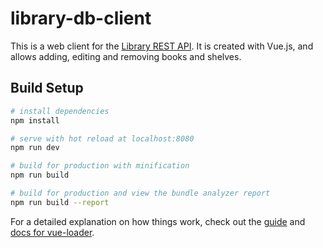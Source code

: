 # library-db-client

This is a web client for the [Library REST API](https://github.com/yporteous/books-db-server). It is created with Vue.js, and allows adding, editing and removing books and shelves.

## Build Setup

``` bash
# install dependencies
npm install

# serve with hot reload at localhost:8080
npm run dev

# build for production with minification
npm run build

# build for production and view the bundle analyzer report
npm run build --report
```

For a detailed explanation on how things work, check out the [guide](http://vuejs-templates.github.io/webpack/) and [docs for vue-loader](http://vuejs.github.io/vue-loader).
